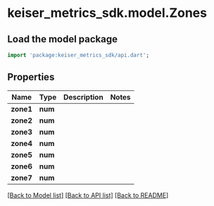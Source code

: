 # keiser_metrics_sdk.model.Zones

## Load the model package
```dart
import 'package:keiser_metrics_sdk/api.dart';
```

## Properties
Name | Type | Description | Notes
------------ | ------------- | ------------- | -------------
**zone1** | **num** |  | 
**zone2** | **num** |  | 
**zone3** | **num** |  | 
**zone4** | **num** |  | 
**zone5** | **num** |  | 
**zone6** | **num** |  | 
**zone7** | **num** |  | 

[[Back to Model list]](../README.md#documentation-for-models) [[Back to API list]](../README.md#documentation-for-api-endpoints) [[Back to README]](../README.md)


